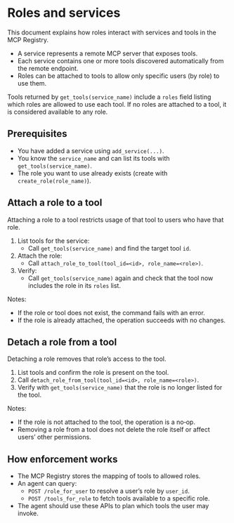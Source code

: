 # Roles and services

This document explains how roles interact with services and tools in the MCP Registry.

- A service represents a remote MCP server that exposes tools.
- Each service contains one or more tools discovered automatically from the remote endpoint.
- Roles can be attached to tools to allow only specific users (by role) to use them.

Tools returned by `get_tools(service_name)` include a `roles` field listing which roles are allowed to use each tool. If no roles are attached to a tool, it is considered available to any role.

## Prerequisites

- You have added a service using `add_service(...)`.
- You know the `service_name` and can list its tools with `get_tools(service_name)`.
- The role you want to use already exists (create with `create_role(role_name)`).

## Attach a role to a tool

Attaching a role to a tool restricts usage of that tool to users who have that role.

1. List tools for the service:
   - Call `get_tools(service_name)` and find the target tool `id`.
2. Attach the role:
   - Call `attach_role_to_tool(tool_id=<id>, role_name=<role>)`.
3. Verify:
   - Call `get_tools(service_name)` again and check that the tool now includes the role in its `roles` list.

Notes:
- If the role or tool does not exist, the command fails with an error.
- If the role is already attached, the operation succeeds with no changes.

## Detach a role from a tool

Detaching a role removes that role’s access to the tool.

1. List tools and confirm the role is present on the tool.
2. Call `detach_role_from_tool(tool_id=<id>, role_name=<role>)`.
3. Verify with `get_tools(service_name)` that the role is no longer listed for the tool.

Notes:
- If the role is not attached to the tool, the operation is a no‑op.
- Removing a role from a tool does not delete the role itself or affect users’ other permissions.

## How enforcement works

- The MCP Registry stores the mapping of tools to allowed roles.
- An agent can query:
  - `POST /role_for_user` to resolve a user’s role by `user_id`.
  - `POST /tools_for_role` to fetch tools available to a specific role.
- The agent should use these APIs to plan which tools the user may invoke.

